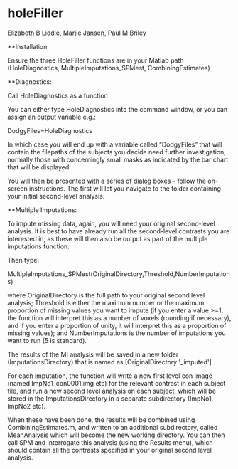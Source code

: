 # holeFiller

Elizabeth B Liddle, Marjie Jansen, Paul M Briley


**Installation:

Ensure the three HoleFiller functions are in your Matlab path (HoleDiagnostics, MultipleImputations_SPMest, CombiningEstimates)


**Diagnostics:

Call HoleDiagnostics as a function

You can either type HoleDiagnostics into the command window, or you can assign an output variable e.g.:

DodgyFiles=HoleDiagnostics

In which case you will end up with a variable called “DodgyFiles” that will contain the filepaths of the subjects you decide need further investigation, normally those with concerningly small masks as indicated by the bar chart that will be displayed.

You will then be presented with a series of dialog boxes – follow the on-screen instructions.  The first will let you navigate to the folder containing your initial second-level analysis.


**Multiple Imputations:

To impute missing data, again, you will need your original second-level analysis. It is best to have already run all the second-level contrasts you are interested in, as these will then also be output as part of the multiple imputations function.

Then type:

MultipleImputations_SPMest(OriginalDirectory,Threshold,NumberImputations)

where OriginalDirectory is the full path to your original second level analysis; Threshold is either the maximum number or the maximum proportion of missing values you want to impute (if you enter a value >=1, the function will interpret this as a number of voxels (rounding if necessary), and if you enter a proportion of unity, it will interpret this as a  proportion of missing values); and NumberImputations is the number of imputations you want to run (5 is standard).

The results of the MI analysis will be saved in a new folder (ImputationsDirectory) that is named as [OriginalDirectory '_imputed']

For each imputation, the function will write a new first level con image (named ImpNo1_con0001.img etc) for the relevant contrast in each subject file, and run a new second level analysis on each subject, which will be stored in the ImputationsDirectory in a separate subdirectory (ImpNo1, ImpNo2 etc). 

When these have been done, the results will be combined using CombiningEstimates.m, and written to an additional subdirectory, called MeanAnalysis which will become the new working directory.  You can then call SPM and interrogate this analysis (using the Results menu), which should contain all the contrasts specified in your original second level analysis.
